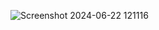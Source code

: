 
![Screenshot 2024-06-22 121116](https://github.com/VeeraboinaSaiGanesh/Virtual_Assistant_by_Python/assets/126412511/e9a69245-1217-4ff3-88fb-59bc6c744c55)
